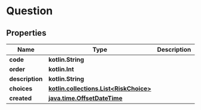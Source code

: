 
# Question

## Properties
Name | Type | Description | Notes
------------ | ------------- | ------------- | -------------
**code** | **kotlin.String** |  |  [readonly]
**order** | **kotlin.Int** |  |  [readonly]
**description** | **kotlin.String** |  |  [readonly]
**choices** | [**kotlin.collections.List&lt;RiskChoice&gt;**](RiskChoice.md) |  | 
**created** | [**java.time.OffsetDateTime**](java.time.OffsetDateTime.md) |  |  [readonly]



